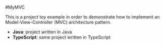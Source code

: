 #MyMVC

This is a project toy example in order to demonstrate how to implement an Model-View-Controller (MVC) architecture pattern.

 - **Java**: project written in Java
 - **TypeScript**: same project written in TypeScript